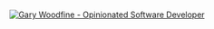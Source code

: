 
<div  align="center" style="text-align: center; padding: 20px;">
<a href="https://threenine.co.uk" target="_blank">
<picture>
  <source media="(prefers-color-scheme: light)" srcset="https://github.com/threenine/.github/raw/master/images/main-logo-header-dark.png">
  <source media="(prefers-color-scheme: dark)" srcset="https://github.com/threenine/.github/raw/master/images/main-logo-header-light.png">
  <img alt="Gary Woodfine - Opinionated Software Developer" src="https://github.com/threenine/.github/raw/master/images/main-logo-header-dark.png" align="center" />
</picture>
</a>
</div>


